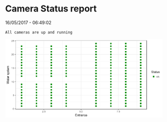 Camera Status report
================
16/05/2017 - 06:49:02

    All cameras are up and running

![](camreport_files/figure-markdown_github/unnamed-chunk-2-1.png)
